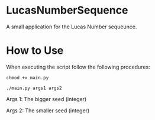 LucasNumberSequence
===================

A small application for the Lucas Number sequeunce.

# How to Use 
When executing the script follow the following procedures:

`chmod +x main.py`

`./main.py args1 args2`

Args 1: The bigger seed (integer)

Args 2: The smaller seed (integer)

